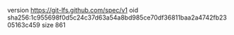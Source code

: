 version https://git-lfs.github.com/spec/v1
oid sha256:1c955698f0d5c24c37d63a54a8bd985ce70df36811baa2a4742fb2305163c459
size 861
